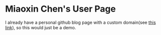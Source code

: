 # Miaoxin Chen's User Page

I already have a personal github blog page with a custom domain(see [this link](http://blog.sentixx.top/)), so this would just be a demo.

